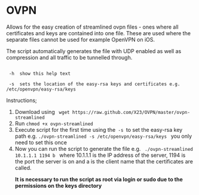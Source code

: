 OVPN
====
Allows for the easy creation of streamlined ovpn files - ones where all certificates and keys are contained into one file. These are used where the separate files cannot be used for example OpenVPN on iOS.

The script automatically generates the file with UDP enabled as well as compression and all traffic to be tunnelled through.

<code>
 -h  show this help text
</code>
<code>
 -s  sets the location of the easy-rsa keys and certificates e.g. /etc/openvpn/easy-rsa/keys
</code>

Instructions;
<Ol>
<li>Download using <code> wget https://raw.github.com/X23/OVPN/master/ovpn-streamlined </code></li>
<li>Run <code>chmod +x ovpn-streamlined</code></li>
<li>Execute script for the first time using the<code> -s </code>to set the easy-rsa key path e.g. 
<code>./ovpn-streamlined -s /etc/openvpn/easy-rsa/keys </code> you only need to set this once</li>
<li>Now you can run the script to generate the file e.g. <code> ./ovpn-streamlined 10.1.1.1 1194 b </code> where 10.1.1.1 is the IP address of the server, 1194 is the port the server is on and a is the client name that the certificates are called. </li>

<b>It is necessary to run the script as root via login or sudo due to the permissions on the keys directory </b>
